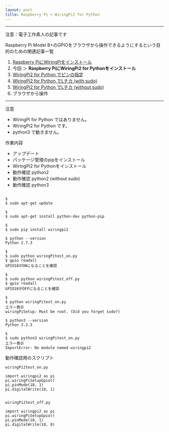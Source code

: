 ```yaml
---
layout: post
title: Raspberry Pi + WiringPi2 for Python
---
```


------------------------------------
注意：電子工作素人の記事です

Raspberry Pi Model B+のGPIOをブラウザから操作できるようにするという目的のための関連記事一覧

1. [Raspberry PiにWiringPiをインストール](../000000/)
2. 今回 ＞ __Raspberry PiにWiringPi2 for Pythonをインストール__
3. [WiringPi2 for Python でピンの指定](../000002/)
4. [WiringPi2 for Python でLチカ (with sudo)](../000003/)
5. [WiringPi2 for Python でLチカ (without sudo)](../000004/)
6. ブラウザから操作

------------------------------------

注意

+ WiringPi for Python ではありません。
+ WiringPi2 for Python です。
+ python3 で動きません。

作業内容

+ アップデート
+ パッケージ管理のpipをインストール
+ WiringPi2 for Pythonをインストール
+ 動作確認 python2
+ 動作確認 python2 (without sudo)
+ 動作確認 python3

```

$
$ sudo apt-get update

$
$ sudo apt-get install python-dev python-pip

$
$ sudo pip install wiringpi2

$ python --version
Python 2.7.3

$
$ sudo python wiringPitest_on.py
$ gpio readall
GPIO18がONになることを確認

$
$ sudo python wiringPitest_off.py
$ gpio readall
GPIO18がOFFになることを確認

$
$ python wiringPitest_on.py
エラー表示
wiringPiSetup: Must be root. (Did you forget sudo?)

$ python3 --version
Python 3.2.3

$
$ sudo python3 wiringPitest_on.py
エラー表示
ImportError: No module named wiringpi2

```

動作確認用のスクリプト

```
wiringPi2test_on.py

import wiringpi2 as pi
pi.wiringPiSetupGpio()
pi.pinMode(18, 1)
pi.digitalWrite(18, 1)


wiringPi2test_off.py

import wiringpi2 as pi
pi.wiringPiSetupGpio()
pi.pinMode(18, 1)
pi.digitalWrite(18, 0)

```

